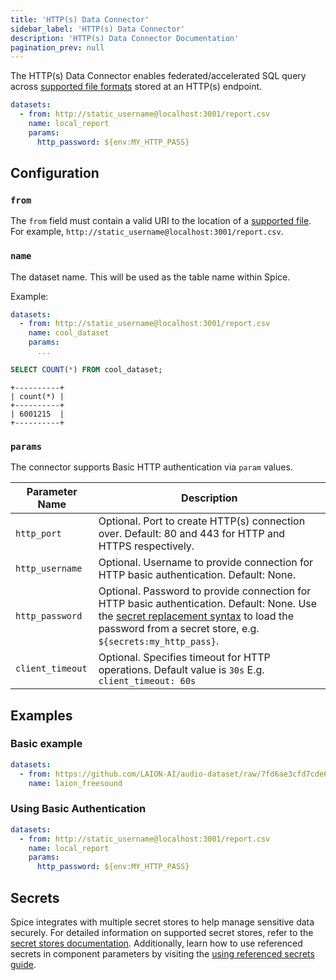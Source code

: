 ```yaml
---
title: 'HTTP(s) Data Connector'
sidebar_label: 'HTTP(s) Data Connector'
description: 'HTTP(s) Data Connector Documentation'
pagination_prev: null
---
```


The HTTP(s) Data Connector enables federated/accelerated SQL query across [supported file formats](/components/data-connectors/index.md#object-store-file-formats) stored at an HTTP(s) endpoint.

```yaml
datasets:
  - from: http://static_username@localhost:3001/report.csv
    name: local_report
    params:
      http_password: ${env:MY_HTTP_PASS}
```

## Configuration

### `from`

The `from` field must contain a valid URI to the location of a [supported file](/components/data-connectors/index.md#object-store-file-formats). For example, `http://static_username@localhost:3001/report.csv`.

### `name`

The dataset name. This will be used as the table name within Spice.

Example:
```yaml
datasets:
  - from: http://static_username@localhost:3001/report.csv
    name: cool_dataset
    params:
      ...
```

```sql
SELECT COUNT(*) FROM cool_dataset;
```

```shell
+----------+
| count(*) |
+----------+
| 6001215  |
+----------+
```

### `params`

The connector supports Basic HTTP authentication via `param` values.

| Parameter Name   | Description                                                                                                                                                                                                                     |
| ---------------- | ------------------------------------------------------------------------------------------------------------------------------------------------------------------------------------------------------------------------------- |
| `http_port`      | Optional. Port to create HTTP(s) connection over. Default: 80 and 443 for HTTP and HTTPS respectively.                                                                                                                          |
| `http_username`  | Optional. Username to provide connection for HTTP basic authentication. Default: None.                                                                                                                                          |
| `http_password`  | Optional. Password to provide connection for HTTP basic authentication. Default: None. Use the [secret replacement syntax](../secret-stores/index.md) to load the password from a secret store, e.g. `${secrets:my_http_pass}`. |
| `client_timeout` | Optional. Specifies timeout for HTTP operations. Default value is `30s` E.g. `client_timeout: 60s`                                                                                                                              |

## Examples

### Basic example
```yaml
datasets:
  - from: https://github.com/LAION-AI/audio-dataset/raw/7fd6ae3cfd7cde619f6bed817da7aa2202a5bc28/metadata/freesound/parquet/freesound_parquet.parquet
    name: laion_freesound
```

### Using Basic Authentication
```yaml
datasets:
  - from: http://static_username@localhost:3001/report.csv
    name: local_report
    params:
      http_password: ${env:MY_HTTP_PASS}
```

## Secrets

Spice integrates with multiple secret stores to help manage sensitive data securely. For detailed information on supported secret stores, refer to the [secret stores documentation](/components/secret-stores). Additionally, learn how to use referenced secrets in component parameters by visiting the [using referenced secrets guide](/components/secret-stores#using-secrets).